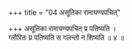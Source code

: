+++
title = "04 असूतिका रामायण्यपचित्"

+++
असूतिका रामायण्यपचित् प्र पतिष्यति ।  
ग्लौरितः प्र पतिष्यति स गलन्तो न शिष्यति ॥ ४ ॥